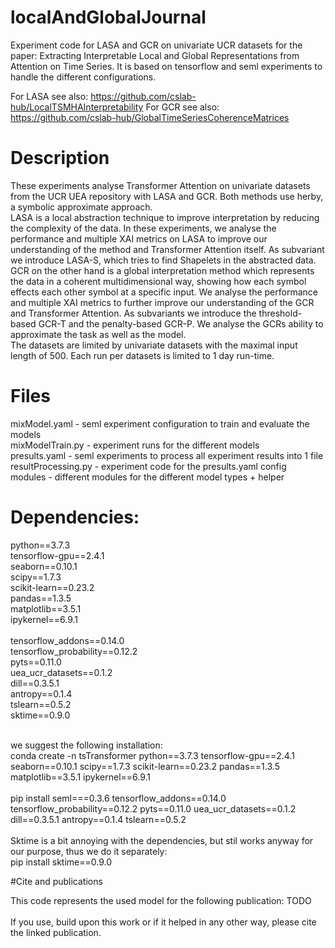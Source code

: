 # localAndGlobalJournal
Experiment code for LASA and GCR on univariate UCR datasets for the paper: Extracting Interpretable Local and Global Representations from Attention on Time Series. It is based on tensorflow and seml experiments to handle the different configurations.


For LASA see also: https://github.com/cslab-hub/LocalTSMHAInterpretability
For GCR see also: https://github.com/cslab-hub/GlobalTimeSeriesCoherenceMatrices

# Description
These experiments analyse Transformer Attention on univariate datasets from the UCR UEA repository with LASA and GCR. Both methods use herby, a symbolic approximate approach. <br>
LASA is a local abstraction technique to improve interpretation by reducing the complexity of the data. In these experiments, we analyse the performance and multiple XAI metrics on LASA to improve our understanding of the method and Transformer Attention itself. As subvariant we introduce LASA-S, which tries to find Shapelets in the abstracted data.  <br>
GCR on the other hand is a global interpretation method which represents the data in a coherent multidimensional way, showing how each symbol effects each other symbol at a specific input. We analyse the performance and multiple XAI metrics to further improve our understanding of the GCR and Transformer Attention. As subvariants we introduce the threshold-based GCR-T and the penalty-based GCR-P. We analyse the GCRs ability to approximate the task as well as the model. <br>
The datasets are limited by univariate datasets with the maximal input length of 500. Each run per datasets is limited to 1 day run-time.

# Files
mixModel.yaml - seml experiment configuration to train and evaluate the models <br>
mixModelTrain.py - experiment runs for the different models<br>
presults.yaml - seml experiments to process all experiment results into 1 file<br>
resultProcessing.py - experiment code for the presults.yaml config<br>
modules - different modules for the different model types + helper<br>

# Dependencies:
python==3.7.3<br>
tensorflow-gpu==2.4.1<br>
seaborn==0.10.1<br>
scipy==1.7.3<br>
scikit-learn==0.23.2<br>
pandas==1.3.5<br>
matplotlib==3.5.1<br>
ipykernel==6.9.1<br>
<br>
tensorflow_addons==0.14.0 <br>
tensorflow_probability==0.12.2 <br>
pyts==0.11.0 <br>
uea_ucr_datasets==0.1.2 <br>
dill==0.3.5.1 <br>
antropy==0.1.4 <br>
tslearn==0.5.2<br>
sktime==0.9.0 <br>
<br>

we suggest the following installation:<br>
conda create -n tsTransformer python==3.7.3 tensorflow-gpu==2.4.1 seaborn==0.10.1 scipy==1.7.3 scikit-learn==0.23.2 pandas==1.3.5 matplotlib==3.5.1 ipykernel==6.9.1<br>
<br>
pip install seml===0.3.6 tensorflow_addons==0.14.0 tensorflow_probability==0.12.2 pyts==0.11.0 uea_ucr_datasets==0.1.2 dill==0.3.5.1 antropy==0.1.4 tslearn==0.5.2<br>
<br>
Sktime is a bit annoying with the dependencies, but stil works anyway for our purpose, thus we do it separately:<br>
pip install sktime==0.9.0 

#Cite and publications

This code represents the used model for the following publication: TODO<br>
<br>
If you use, build upon this work or if it helped in any other way, please cite the linked publication.
